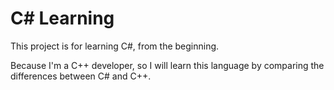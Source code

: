 # C# Learning

This project is for learning C#, from the beginning.

Because I'm a C++ developer, so I will learn this language by comparing the differences between C# and C++.